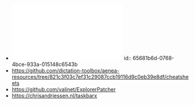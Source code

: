 - ![CasterQuickReference.pdf](../assets/CasterQuickReference_1701372580694_0.pdf)
  id:: 65681b6d-0768-4bce-933a-015148c6543b
- https://github.com/dictation-toolbox/aenea-resources/tree/821c3f03c7ef31c29087ccb19116d9c0eb39e8df/cheatsheets
- https://github.com/valinet/ExplorerPatcher
- https://chrisandriessen.nl/taskbarx